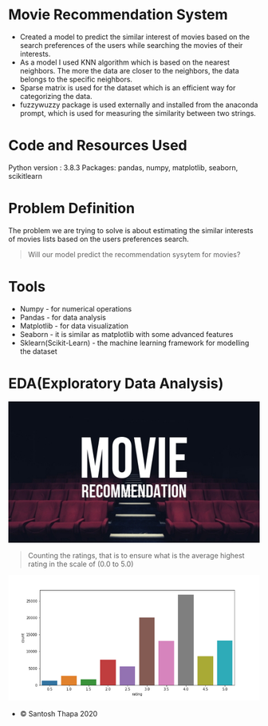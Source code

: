 # Movie Recommendation System
* Created a model to predict the similar interest of movies based on the search preferences of the users while searching the movies of their interests.
* As a model I used KNN algorithm which is based on the nearest neighbors. The more the data are closer to the neighbors, the data belongs to the specific neighbors.
* Sparse matrix is used for the dataset which is an efficient way for categorizing the data.
* fuzzywuzzy package is used externally and installed from the anaconda prompt, which is used for measuring the similarity between two strings.

# Code and Resources Used
Python version : 3.8.3 Packages: pandas, numpy, matplotlib, seaborn, scikitlearn

# Problem Definition
The problem we are trying to solve is about estimating the similar interests of movies lists based on the users preferences search.
>Will our model predict the recommendation sysytem for movies?

# Tools
* Numpy - for numerical operations
* Pandas - for data analysis
* Matplotlib - for data visualization
* Seaborn - it is similar as matplotlib with some advanced features
* Sklearn(Scikit-Learn) - the machine learning framework for modelling the dataset

# EDA(Exploratory Data Analysis)
<img src="movie.jpg"/>

> Counting the ratings, that is to ensure what is the average highest rating in the scale of (0.0 to 5.0)
<img src="countplot.png"/>

* ©️ Santosh Thapa 2020


